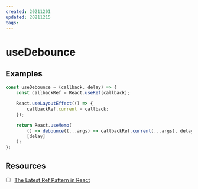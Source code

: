 ```yaml
---
created: 20211201
updated: 20211215
tags:
---
```


# useDebounce

## Examples

```js
const useDebounce = (callback, delay) => {
    const callbackRef = React.useRef(callback);

    React.useLayoutEffect(() => {
        callbackRef.current = callback;
    });

    return React.useMemo(
        () => debounce((...args) => callbackRef.current(...args), delay),
        [delay]
    );
};
```

## Resources

-   [ ] [The Latest Ref Pattern in React](https://epicreact.dev/the-latest-ref-pattern-in-react/)
